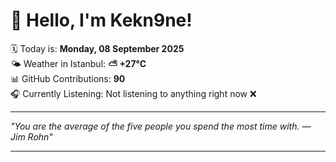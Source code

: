 # 👋 Hello, I'm Kekn9ne!

🗓️ Today is: **Monday, 08 September 2025**  
🌤️ Weather in Istanbul: **⛅️  +27°C**  
📊 GitHub Contributions: **90**  
🎧 Currently Listening: Not listening to anything right now ❌

---

_"You are the average of the five people you spend the most time with. — *Jim Rohn*"_

---
